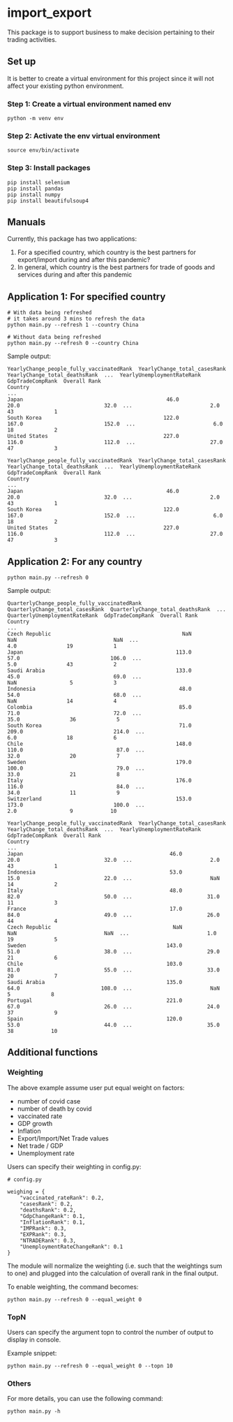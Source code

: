 # import_export

This package is to support business to make decision pertaining to their trading activities. 

## Set up
It is better to create a virtual environment for this project since it will not affect your existing python environment.

### Step 1: Create a virtual environment named env
```
python -m venv env
```

### Step 2: Activate the env virtual environment
```
source env/bin/activate
```

### Step 3: Install packages
```
pip install selenium
pip install pandas
pip install numpy
pip install beautifulsoup4
```

## Manuals

Currently, this package has two applications:
1. For a specified country, which country is the best partners for export/import during and after this pandemic?
2. In general, which country is the best partners for trade of goods and services during and after this pandemic

## Application 1: For specified country
```
# With data being refreshed
# it takes around 3 mins to refresh the data
python main.py --refresh 1 --country China

# Without data being refreshed
python main.py --refresh 0 --country China
```

Sample output:
```
YearlyChange_people_fully_vaccinatedRank  YearlyChange_total_casesRank  YearlyChange_total_deathsRank  ...  YearlyUnemploymentRateRank  GdpTradeCompRank  Overall Rank
Country                                                                                                               ...                                                            
Japan                                              46.0                          20.0                           32.0  ...                         2.0                43             1
South Korea                                       122.0                         167.0                          152.0  ...                         6.0                18             2
United States                                     227.0                         116.0                          112.0  ...                        27.0                47             3

YearlyChange_people_fully_vaccinatedRank  YearlyChange_total_casesRank  YearlyChange_total_deathsRank  ...  YearlyUnemploymentRateRank  GdpTradeCompRank  Overall Rank
Country                                                                                                               ...                                                            
Japan                                              46.0                          20.0                           32.0  ...                         2.0                43             1
South Korea                                       122.0                         167.0                          152.0  ...                         6.0                18             2
United States                                     227.0                         116.0                          112.0  ...                        27.0                47             3
```

## Application 2: For any country

```
python main.py --refresh 0
```

Sample output:
```
QuarterlyChange_people_fully_vaccinatedRank  QuarterlyChange_total_casesRank  QuarterlyChange_total_deathsRank  ...  QuarterlyUnemploymentRateRank  GdpTradeCompRank  Overall Rank
Country                                                                                                                         ...                                                               
Czech Republic                                          NaN                              NaN                               NaN  ...                            4.0                19             1
Japan                                                 113.0                             57.0                             106.0  ...                            5.0                43             2
Saudi Arabia                                          133.0                             45.0                              69.0  ...                            NaN                 5             3
Indonesia                                              48.0                             54.0                              68.0  ...                            NaN                14             4
Colombia                                               85.0                             71.0                              72.0  ...                           35.0                36             5
South Korea                                            71.0                            209.0                             214.0  ...                            6.0                18             6
Chile                                                 148.0                            110.0                              87.0  ...                           32.0                20             7
Sweden                                                179.0                            100.0                              79.0  ...                           33.0                21             8
Italy                                                 176.0                            116.0                              84.0  ...                           34.0                11             9
Switzerland                                           153.0                            173.0                             100.0  ...                            2.0                 9            10

YearlyChange_people_fully_vaccinatedRank  YearlyChange_total_casesRank  YearlyChange_total_deathsRank  ...  YearlyUnemploymentRateRank  GdpTradeCompRank  Overall Rank
Country                                                                                                                ...                                                            
Japan                                               46.0                          20.0                           32.0  ...                         2.0                43             1
Indonesia                                           53.0                          15.0                           22.0  ...                         NaN                14             2
Italy                                               48.0                          82.0                           50.0  ...                        31.0                11             3
France                                              17.0                          84.0                           49.0  ...                        26.0                44             4
Czech Republic                                       NaN                           NaN                            NaN  ...                         1.0                19             5
Sweden                                             143.0                          51.0                           38.0  ...                        29.0                21             6
Chile                                              103.0                          81.0                           55.0  ...                        33.0                20             7
Saudi Arabia                                       135.0                          64.0                          108.0  ...                         NaN                 5             8
Portugal                                           221.0                          67.0                           26.0  ...                        24.0                37             9
Spain                                              120.0                          53.0                           44.0  ...                        35.0                38            10

```

## Additional functions

### Weighting

The above example assume user put equal weight on factors:
* number of covid case
* number of death by covid
* vaccinated rate
* GDP growth
* Inflation
* Export/Import/Net Trade values
* Net trade / GDP
* Unemployment rate

Users can specify their weighting in config.py:
```
# config.py

weighing = {
    "vaccinated_rateRank": 0.2,
    "casesRank": 0.2,
    "deathsRank": 0.2,
    "GdpChangeRank": 0.1,
    "InflationRank": 0.1,
    "IMPRank": 0.3,
    "EXPRank": 0.3,
    "NTRADERank": 0.3,
    "UnemploymentRateChangeRank": 0.1
}
```

The module will normalize the weighting (i.e. such that the weightings sum to one) and plugged into the calculation of overall rank in the final output.

To enable weighting, the command becomes:
```
python main.py --refresh 0 --equal_weight 0
```

### TopN

Users can specify the argument topn to control the number of output to display in console.

Example snippet:
```
python main.py --refresh 0 --equal_weight 0 --topn 10
```


### Others

For more details, you can use the following command:
```
python main.py -h
```